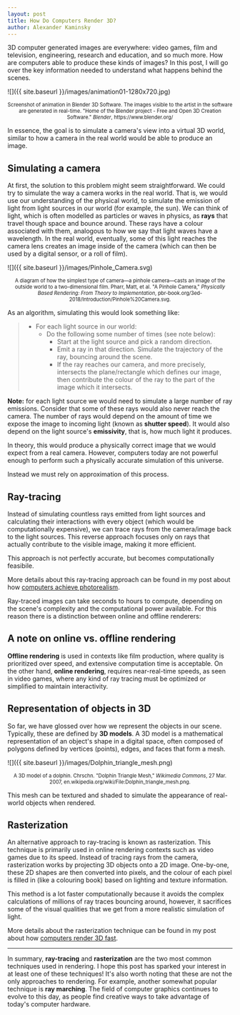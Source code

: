 ```yaml
---
layout: post
title: How Do Computers Render 3D?
author: Alexander Kaminsky
---
```


3D computer generated images are everywhere: video games, film and television, engineering, research and education, and so much more. How are computers able to produce these kinds of images? In this post, I will go over the key information needed to understand what happens behind the scenes.

![]({{ site.baseurl }}/images/animation01-1280x720.jpg)

<p style="font-size:0.8em; text-align:center">
    Screenshot of animation in Blender 3D Software. The images visible to the artist in the software are generated in real-time. "Home of the Blender project - Free and Open 3D Creation Software." <i>Blender</i>, https://www.blender.org/
</p>
<!-- https://www.blender.org/ -->

In essence, the goal is to simulate a camera's view into a virtual 3D world, similar to how a camera in the real world would be able to produce an image.

## Simulating a camera

At first, the solution to this problem might seem straightforward. We could try to simulate the way a camera works in the real world. That is, we would use our understanding of the physical world, to simulate the emission of light from light sources in our world (for example, the sun). We can think of light, which is often modelled as particles or waves in physics, as **rays** that travel though space and bounce around. These rays have a colour associated with them, analogous to how we say that light waves have a wavelength. In the real world, eventually, some of this light reaches the camera lens creates an image inside of the camera (which can then be used by a digital sensor, or a roll of film).

![]({{ site.baseurl }}/images/Pinhole_Camera.svg)

<p style="font-size:0.8em; text-align:center">
    A diagram of how the simplest type of camera&mdash;a pinhole camera&mdash;casts an image of the outside world to a two-dimensional film. Pharr, Matt, et al. "A Pinhole Camera," <i>Physically Based Rendering: From Theory to Implementation</i>, pbr-book.org/3ed-2018/Introduction/Pinhole%20Camera.svg.
</p>

As an algorithm, simulating this would look something like:

> - For each light source in our world:
>   - Do the following some number of times (see note below):
>     - Start at the light source and pick a random direction.
>     - Emit a ray in that direction. Simulate the trajectory of the ray, bouncing around the scene.
>     - If the ray reaches our camera, and more precisely, intersects the plane/rectangle which defines our image, then contribute the colour of the ray to the part of the image which it intersects.

**Note:** for each light source we would need to simulate a large number of ray emissions. Consider that some of these rays would also never reach the camera. The number of rays would depend on the amount of time we expose the image to incoming light (known as **shutter speed**). It would also depend on the light source's **emissivity**, that is, how much light it produces.

In theory, this would produce a physically correct image that we would expect from a real camera. However, computers today are not powerful enough to perform such a physically accurate simulation of this universe. 

Instead we must rely on approximation of this process.

## Ray-tracing

Instead of simulating countless rays emitted from light sources and calculating their interactions with every object (which would be computationally expensive), we can trace rays from the camera/image back to the light sources. This reverse approach focuses only on rays that actually contribute to the visible image, making it more efficient.

This approach is not perfectly accurate, but becomes computationally feasibile.

More details about this ray-tracing approach can be found in my post about how [computers achieve photorealism](2024-08-05-ray-tracing.md).

Ray-traced images can take seconds to hours to compute, depending on the scene's complexity and the computational power available. For this reason there is a distinction between online and offline renderers:

## A note on online vs. offline rendering

**Offline rendering** is used in contexts like film production, where quality is prioritized over speed, and extensive computation time is acceptable. On the other hand, **online rendering**, requires near-real-time speeds, as seen in video games, where any kind of ray tracing must be optimized or simplified to maintain interactivity.

## Representation of objects in 3D

So far, we have glossed over how we represent the objects in our scene. Typically, these are defined by **3D models**. A 3D model is a mathematical representation of an object's shape in a digital space, often composed of polygons defined by vertices (points), edges, and faces that form a mesh.

![]({{ site.baseurl }}/images/Dolphin_triangle_mesh.png)

<p style="font-size:0.8em; text-align:center">
    A 3D model of a dolphin. 
    Chrschn. "Dolphin Triangle Mesh," <i>Wikimedia Commons</i>, 27 Mar. 2007, en.wikipedia.org/wiki/File:Dolphin_triangle_mesh.png.
</p>

This mesh can be textured and shaded to simulate the appearance of real-world objects when rendered.

## Rasterization

An alternative approach to ray-tracing is known as rasterization. This technique is primarily used in online rendering contexts such as video games due to its speed. Instead of tracing rays from the camera, rasterization works by projecting 3D objects onto a 2D image. One-by-one, these 2D shapes are then converted into pixels, and the colour of each pixel is filled in (like a colouring book) based on lighting and texture information.

This method is a lot faster computationally because it avoids the complex calculations of millions of ray traces bouncing around, however, it sacrifices some of the visual qualities that we get from a more realistic simulation of light.

More details about the rasterization technique can be found in my post about how [computers render 3D fast](2024-08-05-rasterization.md).

---

In summary, **ray-tracing** and **rasterization** are the two most common techniques used in rendering. I hope this post has sparked your interest in at least one of these techniques! It's also worth noting that these are not the only approaches to rendering. For example, another somewhat popular technique is **ray marching**. The field of computer graphics continues to evolve to this day, as people find creative ways to take advantage of today's computer hardware.
